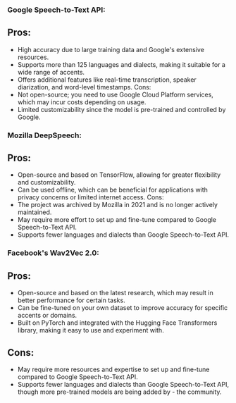 ### Google Speech-to-Text API:

## Pros:
- High accuracy due to large training data and Google's extensive resources.
- Supports more than 125 languages and dialects, making it suitable for a wide range of accents.
- Offers additional features like real-time transcription, speaker diarization, and word-level timestamps.
Cons:
- Not open-source; you need to use Google Cloud Platform services, which may incur costs depending on usage.
- Limited customizability since the model is pre-trained and controlled by Google.

### Mozilla DeepSpeech:

## Pros:
- Open-source and based on TensorFlow, allowing for greater flexibility and customizability.
- Can be used offline, which can be beneficial for applications with privacy concerns or limited internet access.
Cons:
- The project was archived by Mozilla in 2021 and is no longer actively maintained.
- May require more effort to set up and fine-tune compared to Google Speech-to-Text API.
- Supports fewer languages and dialects than Google Speech-to-Text API.

### Facebook's Wav2Vec 2.0:

## Pros:
- Open-source and based on the latest research, which may result in better performance for certain tasks.
- Can be fine-tuned on your own dataset to improve accuracy for specific accents or domains.
- Built on PyTorch and integrated with the Hugging Face Transformers library, making it easy to use and experiment with.
## Cons:
- May require more resources and expertise to set up and fine-tune compared to Google Speech-to-Text API.
- Supports fewer languages and dialects than Google Speech-to-Text API, though more pre-trained models are being added by - the community.